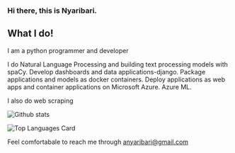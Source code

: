 ### Hi there, this is Nyaribari.


## What I do!

I am a python programmer and developer

I do Natural Language Processing and building text processing models with spaCy.
Develop dashboards and data applications-django.
Package applications and models as docker containers.
Deploy applications as web apps and container applications on Microsoft Azure.
Azure ML.

I also do web scraping

![Github stats](https://github-readme-stats.vercel.app/api?username=Nyaribari&theme=highcontrast&show_icons=true&count_private=true)

![Top Languages Card](https://github-readme-stats.vercel.app/api/top-langs/?username=Nyaribari&layout=compact)

Feel comfortabale to reach me through anyaribari@gmail.com
